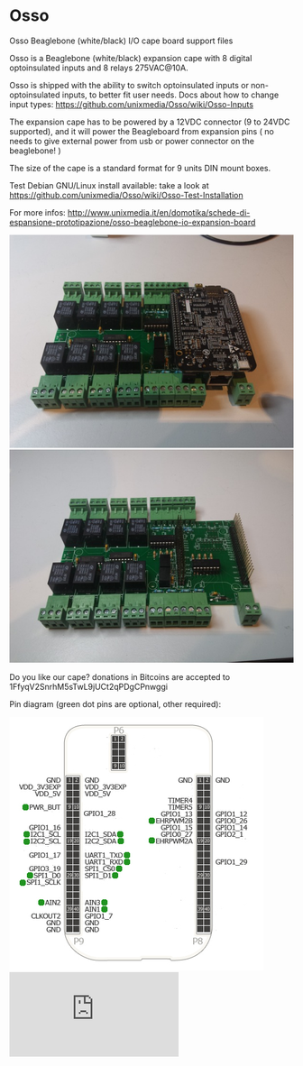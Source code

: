 Osso
====

Osso Beaglebone (white/black) I/O cape board support files

Osso is a Beaglebone (white/black) expansion cape with 8 digital optoinsulated inputs
and 8 relays 275VAC@10A.

Osso is shipped with the ability to switch optoinsulated inputs or non-optoinsulated inputs, to better fit user needs.
Docs about how to change input types: https://github.com/unixmedia/Osso/wiki/Osso-Inputs

The expansion cape has to be powered by a 12VDC connector (9 to 24VDC supported), and it
will power the Beagleboard from expansion pins ( no needs to give external power
from usb or power connector on the beaglebone! )

The size of the cape is a standard format for 9 units DIN mount boxes.

Test Debian GNU/Linux install available: take a look at 
https://github.com/unixmedia/Osso/wiki/Osso-Test-Installation

For more infos: 
http://www.unixmedia.it/en/domotika/schede-di-espansione-prototipazione/osso-beaglebone-io-expansion-board

![Osso board](images/Osso2_650x450.jpg)
![Osso board](images/Osso3_650x450.jpg)

Do you like our cape? donations in Bitcoins are accepted to 1FfyqV2SnrhM5sTwL9jUCt2qPDgCPnwggi

Pin diagram (green dot pins are optional, other required):

![Osso Pin Diagram](images/OssoPinDiagram.jpg) 
![piwik tracking](https://webstats.unixmedia.it/piwik.php?idsite=2&rec=1&action_name=GitHubOsso)

